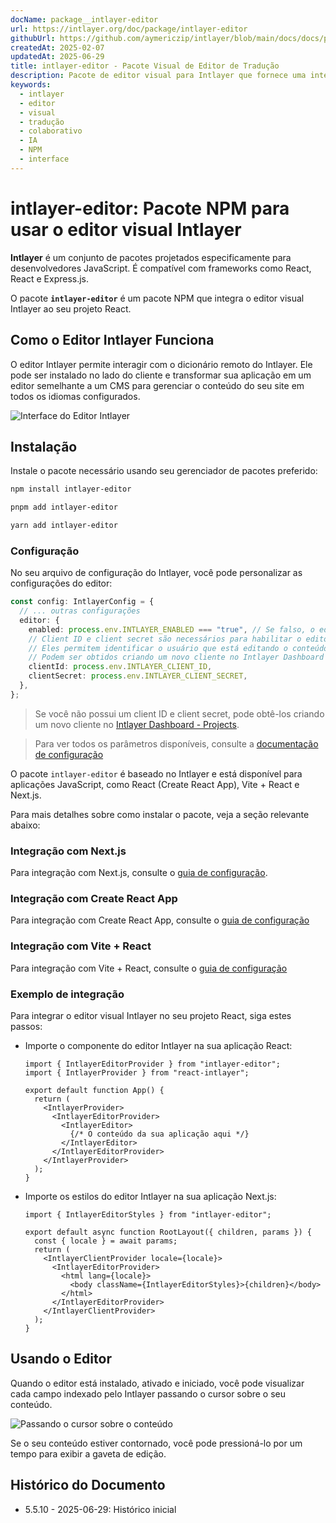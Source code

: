 ```yaml
---
docName: package__intlayer-editor
url: https://intlayer.org/doc/package/intlayer-editor
githubUrl: https://github.com/aymericzip/intlayer/blob/main/docs/docs/pt/packages/intlayer-editor/index.md
createdAt: 2025-02-07
updatedAt: 2025-06-29
title: intlayer-editor - Pacote Visual de Editor de Tradução
description: Pacote de editor visual para Intlayer que fornece uma interface intuitiva para gerenciar traduções e edição colaborativa de conteúdo com assistência de IA.
keywords:
  - intlayer
  - editor
  - visual
  - tradução
  - colaborativo
  - IA
  - NPM
  - interface
---
```


# intlayer-editor: Pacote NPM para usar o editor visual Intlayer

**Intlayer** é um conjunto de pacotes projetados especificamente para desenvolvedores JavaScript. É compatível com frameworks como React, React e Express.js.

O pacote **`intlayer-editor`** é um pacote NPM que integra o editor visual Intlayer ao seu projeto React.

## Como o Editor Intlayer Funciona

O editor Intlayer permite interagir com o dicionário remoto do Intlayer. Ele pode ser instalado no lado do cliente e transformar sua aplicação em um editor semelhante a um CMS para gerenciar o conteúdo do seu site em todos os idiomas configurados.

![Interface do Editor Intlayer](https://github.com/aymericzip/intlayer/blob/main/docs/assets/intlayer_editor_ui.png)

## Instalação

Instale o pacote necessário usando seu gerenciador de pacotes preferido:

```bash packageManager="npm"
npm install intlayer-editor
```

```bash packageManager="pnpm"
pnpm add intlayer-editor
```

```bash packageManager="yarn"
yarn add intlayer-editor
```

### Configuração

No seu arquivo de configuração do Intlayer, você pode personalizar as configurações do editor:

```typescript
const config: IntlayerConfig = {
  // ... outras configurações
  editor: {
    enabled: process.env.INTLAYER_ENABLED === "true", // Se falso, o editor está inativo e não pode ser acessado.
    // Client ID e client secret são necessários para habilitar o editor.
    // Eles permitem identificar o usuário que está editando o conteúdo.
    // Podem ser obtidos criando um novo cliente no Intlayer Dashboard - Projects (https://intlayer.org/dashboard/projects).
    clientId: process.env.INTLAYER_CLIENT_ID,
    clientSecret: process.env.INTLAYER_CLIENT_SECRET,
  },
};
```

> Se você não possui um client ID e client secret, pode obtê-los criando um novo cliente no [Intlayer Dashboard - Projects](https://intlayer.org/dashboard/projects).

> Para ver todos os parâmetros disponíveis, consulte a [documentação de configuração](https://github.com/aymericzip/intlayer/blob/main/docs/docs/pt/configuration.md)

O pacote `intlayer-editor` é baseado no Intlayer e está disponível para aplicações JavaScript, como React (Create React App), Vite + React e Next.js.

Para mais detalhes sobre como instalar o pacote, veja a seção relevante abaixo:

### Integração com Next.js

Para integração com Next.js, consulte o [guia de configuração](https://github.com/aymericzip/intlayer/blob/main/docs/docs/pt/intlayer_with_nextjs_15.md).

### Integração com Create React App

Para integração com Create React App, consulte o [guia de configuração](https://github.com/aymericzip/intlayer/blob/main/docs/docs/pt/intlayer_with_create_react_app.md)

### Integração com Vite + React

Para integração com Vite + React, consulte o [guia de configuração](https://github.com/aymericzip/intlayer/blob/main/docs/docs/pt/intlayer_with_vite+react.md)

### Exemplo de integração

Para integrar o editor visual Intlayer no seu projeto React, siga estes passos:

- Importe o componente do editor Intlayer na sua aplicação React:

  ```tsx fileName="src/App.jsx"
  import { IntlayerEditorProvider } from "intlayer-editor";
  import { IntlayerProvider } from "react-intlayer";

  export default function App() {
    return (
      <IntlayerProvider>
        <IntlayerEditorProvider>
          <IntlayerEditor>
            {/* O conteúdo da sua aplicação aqui */}
          </IntlayerEditor>
        </IntlayerEditorProvider>
      </IntlayerProvider>
    );
  }
  ```

- Importe os estilos do editor Intlayer na sua aplicação Next.js:

  ```tsx fileName="src/app/[locale]/layout.jsx"
  import { IntlayerEditorStyles } from "intlayer-editor";

  export default async function RootLayout({ children, params }) {
    const { locale } = await params;
    return (
      <IntlayerClientProvider locale={locale}>
        <IntlayerEditorProvider>
          <html lang={locale}>
            <body className={IntlayerEditorStyles}>{children}</body>
          </html>
        </IntlayerEditorProvider>
      </IntlayerClientProvider>
    );
  }
  ```

## Usando o Editor

Quando o editor está instalado, ativado e iniciado, você pode visualizar cada campo indexado pelo Intlayer passando o cursor sobre o seu conteúdo.

![Passando o cursor sobre o conteúdo](https://github.com/aymericzip/intlayer/blob/main/docs/assets/intlayer_editor_hover_content.png)

Se o seu conteúdo estiver contornado, você pode pressioná-lo por um tempo para exibir a gaveta de edição.

## Histórico do Documento

- 5.5.10 - 2025-06-29: Histórico inicial
